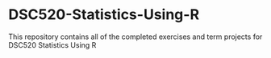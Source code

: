 # DSC520-Statistics-Using-R
This repository contains all of the completed exercises and term projects for DSC520 Statistics Using R
